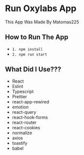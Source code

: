 # Run Oxylabs App

This App Was Made By Matomas225

## How to Run The App

- `1. npm install`
- `2. npm run start`

## What Did I Use???

- React
- Eslint
- Typescript
- Prettier
- react-app-rewired
- emotion
- react-query
- react-hook-forms
- react-router
- react-cookies
- normalize
- axios
- toastify
- babel
